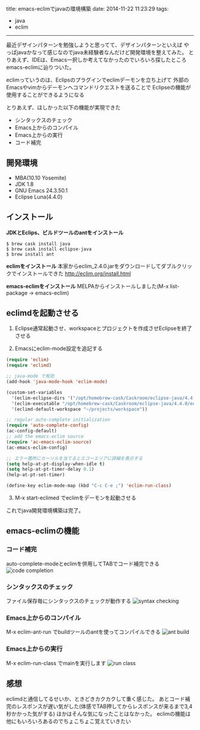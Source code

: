 title: emacs-eclimでjavaの環境構築
date: 2014-11-22 11:23:29
tags:
- java
- eclim

---

最近デザインパターンを勉強しようと思ってて、デザインパターンといえば
やっぱjavaかなって感じなのでjava未経験者なんだけど開発環境を整えてみた。
とりあえず、IDEは、Emacs一択しか考えてなかったのでいろいろ探したところ
emacs-eclimに辿りついた。

eclimっていうのは、Eclipsのプラグインでeclimデーモンを立ち上げて
外部のEmacsやvimからデーモンへコマンドリクエストを送ることで
Eclipseの機能が使用することができるようになる

とりあえず、ほしかった以下の機能が実現できた
- シンタックスのチェック
- Emacs上からのコンパイル
- Emacs上からの実行
- コード補完

## 開発環境
- MBA(10.10 Yosemite)
- JDK 1.8
- GNU Emacs 24.3.50.1
- Eclipse Luna(4.4.0)

## インストール
**JDKとEclips、ビルドツールのantをインストール**
```
$ brew cask install java
$ brew cask install eclipse-java
$ brew install ant
```

**eclimをインストール**
本家からeclim_2.4.0.jarをダウンロードしてダブルクリックでインストールできた
http://eclim.org/install.html

**emacs-eclimをインストール**
MELPAからインストールしました(M-x list-package → emacs-eclim)


## eclimdを起動させる

1. Eclipse通常起動させ、workspaceとプロジェクトを作成させEclipseを終了させる

2. Emacsにeclim-mode設定を追記する
```el
(require 'eclim)
(require 'eclimd)

;; java-mode で有効
(add-hook 'java-mode-hook 'eclim-mode)

(custom-set-variables
  '(eclim-eclipse-dirs '("/opt/homebrew-cask/Caskroom/eclipse-java/4.4.0/eclipse"))
  '(eclim-executable "/opt/homebrew-cask/Caskroom/eclipse-java/4.4.0/eclipse/eclim")
  '(eclimd-default-workspace "~/projects/workspace"))

;; regular auto-complete initialization
(require 'auto-complete-config)
(ac-config-default)
;; add the emacs-eclim source
(require 'ac-emacs-eclim-source)
(ac-emacs-eclim-config)

;; エラー箇所にカーソルを当てるとエコーエリアに詳細を表示する
(setq help-at-pt-display-when-idle t)
(setq help-at-pt-timer-delay 0.1)
(help-at-pt-set-timer)

(define-key eclim-mode-map (kbd "C-c C-e ;") 'eclim-run-class)
```

3. M-x start-eclimed でeclimをデーモンを起動させる

これでjava開発環境構築は完了。


## emacs-eclimの機能

### コード補完
auto-complete-modeとeclimを併用してTABでコード補完できる
![code completion](/image/java/code-completion.gif)

### シンタックスのチェック
ファイル保存毎にシンタックスのチェックが動作する
![syntax checking](/image/java/syntax-checking.gif)

### Emacs上からのコンパイル
M-x eclim-ant-run でbuildツールのantを使ってコンパイルできる
![ant build](/image/java/ant-build.gif)

### Emacs上からの実行
M-x eclim-run-class でmainを実行します
![run class](/image/java/run-class.gif)


## 感想
eclimdと通信してるせいか、ときどきカクカクして重く感じた。
あとコード補完のレスポンスが遅い気がした(体感でTAB押してからレスポンスが来るまで3,4秒かかった気がする)
ほかはそんな気になったことはなかった。
eclimの機能は他にもいろいろあるのでちょこちょこ覚えていきたい
